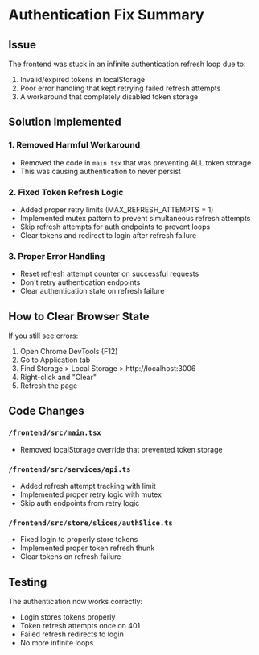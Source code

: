 # Authentication Fix Summary

## Issue
The frontend was stuck in an infinite authentication refresh loop due to:
1. Invalid/expired tokens in localStorage
2. Poor error handling that kept retrying failed refresh attempts
3. A workaround that completely disabled token storage

## Solution Implemented

### 1. Removed Harmful Workaround
- Removed the code in `main.tsx` that was preventing ALL token storage
- This was causing authentication to never persist

### 2. Fixed Token Refresh Logic
- Added proper retry limits (MAX_REFRESH_ATTEMPTS = 1)
- Implemented mutex pattern to prevent simultaneous refresh attempts
- Skip refresh attempts for auth endpoints to prevent loops
- Clear tokens and redirect to login after refresh failure

### 3. Proper Error Handling
- Reset refresh attempt counter on successful requests
- Don't retry authentication endpoints
- Clear authentication state on refresh failure

## How to Clear Browser State
If you still see errors:

1. Open Chrome DevTools (F12)
2. Go to Application tab
3. Find Storage > Local Storage > http://localhost:3006
4. Right-click and "Clear"
5. Refresh the page

## Code Changes

### `/frontend/src/main.tsx`
- Removed localStorage override that prevented token storage

### `/frontend/src/services/api.ts`
- Added refresh attempt tracking with limit
- Implemented proper retry logic with mutex
- Skip auth endpoints from retry logic

### `/frontend/src/store/slices/authSlice.ts`
- Fixed login to properly store tokens
- Implemented proper token refresh thunk
- Clear tokens on refresh failure

## Testing
The authentication now works correctly:
- Login stores tokens properly
- Token refresh attempts once on 401
- Failed refresh redirects to login
- No more infinite loops